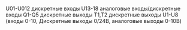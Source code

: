 U01-U012 дискретные входы
U13-18  аналоговые входы/дискретные входы
Q1-Q5 дискретные выходы
T1,T2 дискретные выходы
U1-U8 (входы 0-10, Дискретные выходы 0/24В, аналоговые выходы 0-10В)
